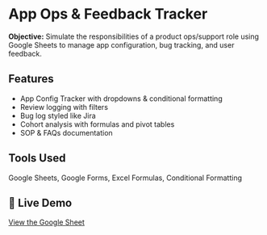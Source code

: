 # App Ops & Feedback Tracker

**Objective:** Simulate the responsibilities of a product ops/support role using Google Sheets to manage app configuration, bug tracking, and user feedback.

## Features
- App Config Tracker with dropdowns & conditional formatting
- Review logging with filters
- Bug log styled like Jira
- Cohort analysis with formulas and pivot tables
- SOP & FAQs documentation

## Tools Used
Google Sheets, Google Forms, Excel Formulas, Conditional Formatting
## 🔗 Live Demo

[View the Google Sheet](https://docs.google.com/spreadsheets/d/1IykQp4GgYfKrQ2es77vUiNNyizM_vM5ThPworLXNGtg/edit?usp=sharing)
